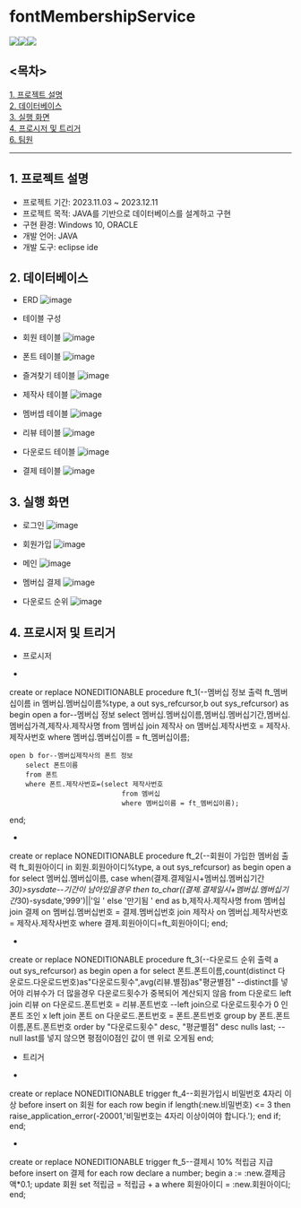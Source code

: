 # fontMembershipService
<img src="https://img.shields.io/badge/java-007396?style=for-the-badge&logo=java&logoColor=white"><img src="https://img.shields.io/badge/ORACLE-F80000?style=for-the-badge&logo=ORACLE&logoColor=white"><img src="https://img.shields.io/badge/eclipseide-2C2255?style=for-the-badge&logo=eclipseide&logoColor=white">

## <목차>
[1. 프로젝트 설명](#1-프로젝트-설명)<br/>
[2. 데이터베이스](#2-데이터베이스)<br/>
[3. 실행 화면](#-3실행-화면)<br/>
[4. 프로시저 및 트리거](#-4프로시저-및-트리거)<br/>
[6. 팀원](#6-팀원)<br/>

------------
  
## 1. 프로젝트 설명
- 프로젝트 기간: 2023.11.03 ~ 2023.12.11
- 프로젝트 목적: JAVA를 기반으로 데이터베이스를 설계하고 구현
- 구현 환경: Windows 10, ORACLE
- 개발 언어: JAVA
- 개발 도구: eclipse ide

## 2. 데이터베이스
- ERD
![image](https://github.com/Jung2312/fontMembershipService/assets/97083703/0740089c-a2c9-41ea-a5fd-1fa94089ba7b)

- 테이블 구성
* 회원 테이블
![image](https://github.com/Jung2312/fontMembershipService/assets/97083703/5c9d96c5-464f-4c1a-b028-e14d5dbedcc9)

* 폰트 테이블
![image](https://github.com/Jung2312/fontMembershipService/assets/97083703/d23fe640-b850-4ba8-86f7-484200490d23)

* 즐겨찾기 테이블
![image](https://github.com/Jung2312/fontMembershipService/assets/97083703/5ff5a32f-ed02-4673-b53c-4d95fb059b01)

* 제작사 테이블
![image](https://github.com/Jung2312/fontMembershipService/assets/97083703/35034e8d-d84d-4348-bf4b-090751bbf073)

* 멤버셉 테이블
![image](https://github.com/Jung2312/fontMembershipService/assets/97083703/58f706c1-cad3-4543-afb5-07cb40b4b066)

* 리뷰 테이블
![image](https://github.com/Jung2312/fontMembershipService/assets/97083703/ae128847-570d-49e7-8955-bd0cacc20d87)

* 다운로드 테이블
![image](https://github.com/Jung2312/fontMembershipService/assets/97083703/5d498479-7121-4336-bc8d-01ddd546ac93)

* 결제 테이블
![image](https://github.com/Jung2312/fontMembershipService/assets/97083703/87229495-f01c-41b8-b1ac-c706790946c2)

## 3. 실행 화면
* 로그인
![image](https://github.com/Jung2312/fontMembershipService/assets/97083703/e83b2817-7d78-429d-9fbd-b5215aee813f)

* 회원가입
![image](https://github.com/Jung2312/fontMembershipService/assets/97083703/5cdb7c95-2238-4e4a-8882-96966c9d4d42)

* 메인
![image](https://github.com/Jung2312/fontMembershipService/assets/97083703/5fc248d2-b5a6-41c8-9d5b-9d28a05c328d)

* 멤버십 결제
![image](https://github.com/Jung2312/fontMembershipService/assets/97083703/9a0a9467-064a-44e8-87b5-98d05e90b7a9)

* 다운로드 순위
![image](https://github.com/Jung2312/fontMembershipService/assets/97083703/5b66ca8b-01bd-4ab2-98e5-517882ad9226)

## 4. 프로시저 및 트리거
- 프로시저
*
create or replace NONEDITIONABLE procedure ft_1(--멤버십 정보 출력
ft_멤버십이름 in 멤버십.멤버십이름%type, a out sys_refcursor,b out sys_refcursor)
as
begin
    open a for--멤버십 정보
        select 멤버십.멤버십이름,멤버십.멤버십기간,멤버십.멤버십가격,제작사.제작사명
        from 멤버십 join 제작사 on 멤버십.제작사번호 = 제작사.제작사번호
        where 멤버십.멤버십이름 = ft_멤버십이름;

    open b for--멤버십제작사의 폰트 정보
        select 폰트이름
        from 폰트
        where 폰트.제작사번호=(select 제작사번호
                                from 멤버십
                                where 멤버십이름 = ft_멤버십이름);
end;

*
create or replace NONEDITIONABLE procedure ft_2(--회원이 가입한 멤버쉽 출력
ft_회원아이디 in 회원.회원아이디%type, a out sys_refcursor)
as
begin
    open a for
        select 멤버십.멤버십이름,
            case
                when(결제.결제일시+멤버십.멤버십기간*30)>sysdate--기간이 남아있을경우
                then to_char((결제.결제일시+멤버십.멤버십기간*30)-sysdate,'999')||'일 '
                else '만기됨 '
            end as b,제작사.제작사명
        from 멤버십 join 결제 on 멤버십.멤버십번호 = 결제.멤버십번호 join 제작사 on 멤버십.제작사번호 = 제작사.제작사번호
        where 결제.회원아이디=ft_회원아이디;
end;

*
create or replace NONEDITIONABLE procedure ft_3(--다운로드 순위 출력
a out sys_refcursor)
as
begin
    open a for
        select 폰트.폰트이름,count(distinct 다운로드.다운로드번호)as"다운로드횟수",avg(리뷰.별점)as"평균별점"
        --distinct를 넣어야 리뷰수가 더 많을경우 다운로드횟수가 중복되어 계산되지 않음
        from 다운로드 left join 리뷰 on 다운로드.폰트번호 = 리뷰.폰트번호
        --left join으로 다운로드횟수가 0 인 폰트 조인 x
        left join 폰트 on 다운로드.폰트번호 = 폰트.폰트번호
        group by 폰트.폰트이름,폰트.폰트번호
        order by "다운로드횟수" desc, "평균별점" desc nulls last;
        --null last를 넣지 않으면 평점이0점인 값이 맨 위로 오게됨
end;

- 트리거
*
create or replace NONEDITIONABLE trigger ft_4--회원가입시 비밀번호 4자리 이상
    before insert on 회원
    for each row
begin
    if length(:new.비밀번호) <= 3 
        then raise_application_error(-20001,'비밀번호는 4자리 이상이여야 합니다.');
    end if;
end;

*
create or replace NONEDITIONABLE trigger ft_5--결제시 10% 적립금 지급
    before insert on 결제
    for each row
declare
    a number;
begin
    a := :new.결제금액*0.1;
    update 회원 
    set 적립금 = 적립금 + a
    where 회원아이디 = :new.회원아이디;
end;
